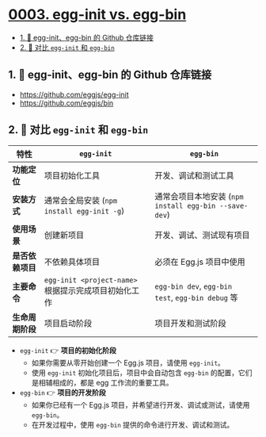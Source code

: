 # [0003. egg-init vs. egg-bin](https://github.com/Tdahuyou/TNotes.egg/tree/main/notes/0003.%20egg-init%20vs.%20egg-bin)

<!-- region:toc -->
- [1. 🔗 egg-init、egg-bin 的 Github 仓库链接](#1--egg-initegg-bin-的-github-仓库链接)
- [2. 📒 对比 `egg-init` 和 `egg-bin`](#2--对比-egg-init-和-egg-bin)
<!-- endregion:toc -->

## 1. 🔗 egg-init、egg-bin 的 Github 仓库链接

- https://github.com/eggjs/egg-init
- https://github.com/eggjs/bin

## 2. 📒 对比 `egg-init` 和 `egg-bin`

| 特性             | `egg-init`                                           | `egg-bin`                                             |
| ---------------- | ---------------------------------------------------- | ----------------------------------------------------- |
| **功能定位**     | 项目初始化工具                                       | 开发、调试和测试工具                                  |
| **安装方式**     | 通常会全局安装 (`npm install egg-init -g`)           | 通常会项目本地安装 (`npm install egg-bin --save-dev`) |
| **使用场景**     | 创建新项目                                           | 开发、调试、测试现有项目                              |
| **是否依赖项目** | 不依赖具体项目                                       | 必须在 Egg.js 项目中使用                              |
| **主要命令**     | `egg-init <project-name>` 根据提示完成项目初始化工作 | `egg-bin dev`, `egg-bin test`, `egg-bin debug` 等     |
| **生命周期阶段** | 项目启动阶段                                         | 项目开发和测试阶段                                    |

- `egg-init` 👉 **项目的初始化阶段**
  - 如果你需要从零开始创建一个 Egg.js 项目，请使用 `egg-init`。
  - 使用 `egg-init` 初始化项目后，项目中会自动包含 `egg-bin` 的配置，它们是相辅相成的，都是 egg 工作流的重要工具。
- `egg-bin` 👉 **项目的开发阶段**
  - 如果你已经有一个 Egg.js 项目，并希望进行开发、调试或测试，请使用 `egg-bin`。
  - 在开发过程中，使用 `egg-bin` 提供的命令进行开发、调试和测试。
